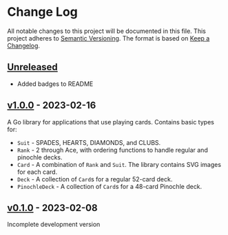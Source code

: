 # Change Log
All notable changes to this project will be documented in this file.
This project adheres to [Semantic Versioning].
The format is based on [Keep a Changelog].

## [Unreleased]
- Added badges to README
  
## [v1.0.0] - 2023-02-16

A Go library for applications that use playing cards.
Contains basic types for:
- `Suit` - SPADES, HEARTS, DIAMONDS, and CLUBS.
- `Rank` - 2 through Ace, with ordering functions to handle regular and pinochle decks.
- `Card` - A combination of `Rank` and `Suit`. The library contains SVG images for each card.
- `Deck` - A collection of `Card`s for a regular 52-card deck.
- `PinochleDeck` - A collection of `Card`s for a 48-card Pinochle deck.

## [v0.1.0] - 2023-02-08

Incomplete development version

[Semantic Versioning]: http://semver.org
[Keep a Changelog]: http://keepachangelog.com
[Unreleased]: https://github.com/philhanna/cards/compare/v1.0.0..HEAD 
[v1.0.0]: https://github.com/philhanna/cards/compare/v0.1.0..v1.0.0
[v0.1.0]: https://github.com/philhanna/cards/compare/ef5db44..v0.1.0
